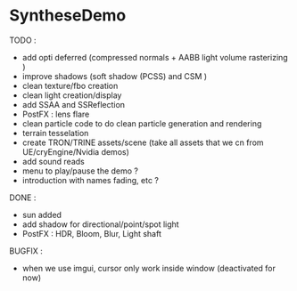 # SyntheseDemo

TODO :
- add opti deferred (compressed normals + AABB light volume rasterizing )
- improve shadows (soft shadow (PCSS) and CSM )
- clean texture/fbo creation
- clean light creation/display
- add SSAA and SSReflection
- PostFX : lens flare
- clean particle code to do clean particle generation and rendering
- terrain tesselation
- create TRON/TRINE assets/scene (take all assets that we cn from UE/cryEngine/Nvidia demos)
- add sound reads
- menu to play/pause the demo ?
- introduction with names fading, etc ?

DONE :
- sun added
- add shadow for directional/point/spot light
- PostFX : HDR, Bloom, Blur, Light shaft


BUGFIX :

- when we use imgui, cursor only work inside window (deactivated for now)

